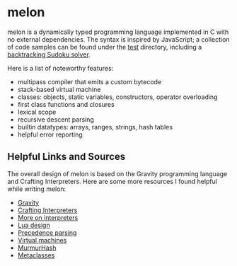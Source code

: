 # melon

melon is a dynamically typed programming language implemented in C with no external dependencies. The syntax is inspired by JavaScript; a collection of code samples can be found under the [test](test/) directory, including a [backtracking Sudoku solver](test/sudoku.txt).

Here is a list of noteworthy features:
* multipass compiler that emits a custom bytecode
* stack-based virtual machine
* classes: objects, static variables, constructors, operator overloading
* first class functions and closures
* lexical scope
* recursive descent parsing
* builtin datatypes: arrays, ranges, strings, hash tables
* helpful error reporting

## Helpful Links and Sources
The overall design of melon is based on the Gravity programming language and Crafting Interpreters. Here are some more resources I found helpful while writing melon: 
* [Gravity](https://github.com/marcobambini/gravity)
* [Crafting Interpreters](https://craftinginterpreters.com/)
* [More on interpreters](https://ruslanspivak.com/lsbasi-part12/)
* [Lua design](http://www.lua.org/doc/jucs05.pdf)
* [Precedence parsing](http://journal.stuffwithstuff.com/2011/03/19/pratt-parsers-expression-parsing-made-easy/)
* [Virtual machines](http://andreabergia.com/stack-based-virtual-machines-5/)
* [MurmurHash](https://en.wikipedia.org/wiki/MurmurHash)
* [Metaclasses](http://hokstad.com/compiler/43-eigenclasses)

